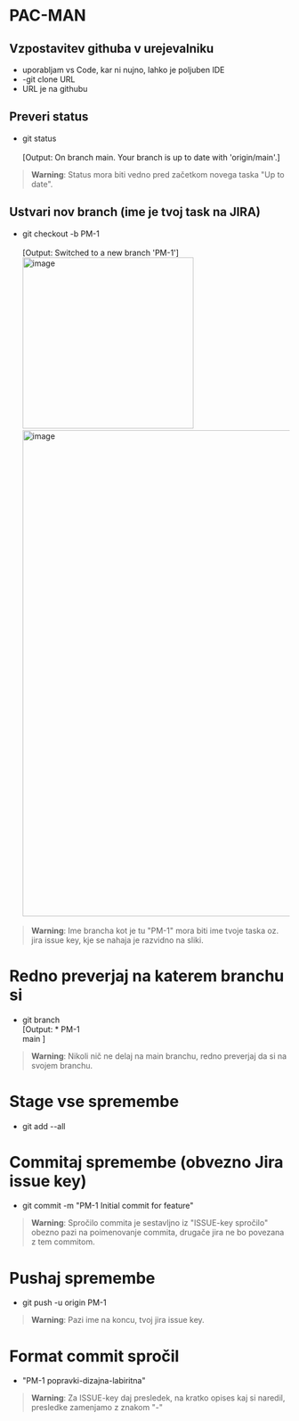 # PAC-MAN
## Vzpostavitev githuba v urejevalniku
- uporabljam vs Code, kar ni nujno, lahko je poljuben IDE
- -git clone URL
- URL je na githubu


## Preveri status 
- git status<br /><br />
[Output: On branch main. Your branch is up to date with 'origin/main'.]
> **Warning**: Status mora biti vedno pred začetkom novega taska "Up to date".



## Ustvari nov branch (ime je tvoj task na JIRA)
- git checkout -b PM-1<br /><br />
[Output: Switched to a new branch 'PM-1'] <br />
<img width="307" alt="image" src="https://github.com/BlazBracko/PAC-MAN/assets/134056113/8fdd8c2b-6993-4fab-925c-08b56553a846"> <br />
<img width="872" alt="image" src="https://github.com/BlazBracko/PAC-MAN/assets/134056113/30539465-464b-484a-a990-75504c8d6cac"><br />

> **Warning**: Ime brancha kot je tu "PM-1" mora biti ime tvoje taska oz. jira issue key, kje se nahaja je razvidno na sliki.


# Redno preverjaj na katerem branchu si
- git branch<br />
[Output: * PM-1 <br />
          main ]
> **Warning**: Nikoli nič ne delaj na main branchu, redno preverjaj da si na svojem branchu.

# Stage vse spremembe
- git add --all

# Commitaj spremembe (obvezno Jira issue key)
- git commit -m "PM-1 Initial commit for feature"
> **Warning**: Spročilo commita je sestavljno iz "ISSUE-key spročilo" obezno pazi na poimenovanje commita, drugače jira ne bo povezana z tem commitom.

# Pushaj spremembe
- git push -u origin PM-1
> **Warning**: Pazi ime na koncu, tvoj jira issue key.

# Format commit spročil
- "PM-1 popravki-dizajna-labiritna"
> **Warning**: Za ISSUE-key daj presledek, na kratko opises kaj si naredil, presledke zamenjamo z znakom "-"



